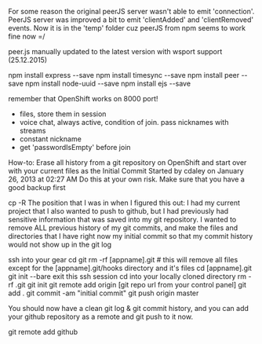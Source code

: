 For some reason the original peerJS server wasn't able to emit 'connection'. PeerJS server was improved a bit to emit 'clientAdded' and 'clientRemoved' events. Now it is in the 'temp' folder cuz peerJS from npm seems to work fine now =/

peer.js manually updated to the latest version with wsport support (25.12.2015)

npm install express --save
npm install timesync --save
npm install peer --save
npm install node-uuid --save
npm install ejs --save

remember that OpenShift works on 8000 port!

- files, store them in session
- voice chat, always active, condition of join. pass nicknames with streams
- constant nickname
- get 'passwordIsEmpty' before join

How-to: Erase all history from a git repository on OpenShift and start over with your current files as the Initial Commit
Started by cdaley on January 26, 2013 at 02:27 AM
Do this at your own risk. Make sure that you have a good backup first

cp -R <old locally cloned repo directory> <new directory name>
The position that I was in when I figured this out: I had my current project that I also wanted to push to github, but I had previously had sensitive information that was saved into my git repository. I wanted to remove ALL previous history of my git commits, and make the files and directories that I have right now my initial commit so that my commit history would not show up in the git log

ssh into your gear
cd git
rm -rf [appname].git # this will remove all files except for the [appname].git/hooks directory and it's files
cd [appname].git
git init --bare
exit this ssh session
cd into your locally cloned directory
rm -rf .git
git init
git remote add origin [git repo url from your control panel]
git add .
git commit -am "initial commit"
git push origin master

You should now have a clean git log & git commit history, and you can add your github repository as a remote and git push to it now.

git remote add github <url to your github repo>